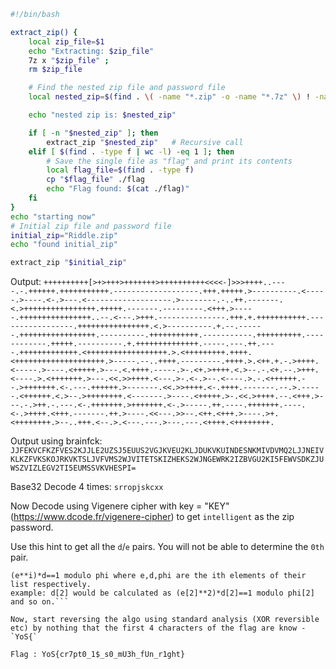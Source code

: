 ```bash
#!/bin/bash

extract_zip() {
    local zip_file=$1
    echo "Extracting: $zip_file"
    7z x "$zip_file" ;
    rm $zip_file 

    # Find the nested zip file and password file
    local nested_zip=$(find . \( -name "*.zip" -o -name "*.7z" \) ! -name "files.zip" ! -name "chall1.7z" | head -n 1)

    echo "nested zip is: $nested_zip"

    if [ -n "$nested_zip" ]; then
        extract_zip "$nested_zip"   # Recursive call
    elif [ $(find . -type f | wc -l) -eq 1 ]; then
        # Save the single file as "flag" and print its contents
        local flag_file=$(find . -type f)
        cp "$flag_file" ./flag
        echo "Flag found: $(cat ./flag)"
    fi
}
echo "starting now"
# Initial zip file and password file
initial_zip="Riddle.zip"
echo "found initial_zip"

extract_zip "$initial_zip" 
```

Output: `++++++++++[>+>+++>+++++++>++++++++++<<<<-]>>>++++..----.-.++++++.+++++++++++.-------------------.+++.+++++.>----------.<-----.>----.<-.>---.<-------------------.>--------.-..++.-------.<.>++++++++++++++++.+++++.-------.---------.<+++.>-----.++++++++++++++++..--.<---.>+++.---------------.+++.+.+++++++++++.-----------------.++++++++++++++++.<.>----------.+.--.------.+++++++++++++++++.----------.+++++++++++.-----------.++++++++++.------------.+++++.----------.+.++++++++++++++.-----.---.++.----.+++++++++++++.<++++++++++++++++++.>.<+++++++++.++++.<++++++++++++++++++++.>-----.--..++++.---------.++++.>.<++.+.-.>++++.<-----.>----.<+++++.>---.<.++++.-----.>-.<+.>++++.<.>--.-.<+.--.>+++.<----.>.<+++++++.>---.<<.>>++++.<---.>-.<-.>--.<----.>.-.<++++++.--.>+++++++.<-.---.++++++.>-------.<<.>>++++.<-.++++.-------.--.>.-----.<++++++.<.>--.>++++++++.<-------.>----.<+++++.>-.<<.>++++.--.<+++.>---.-.>++.-.---.<-.+++++++.>+++++++.<-.>-----.++.----.+++++++.----.<-.>++++.<+++.-------.++.>----.<<---.>>--.<++.<+++.>----.>+.<++++++++.>--..+++.<--.>.<---.---.>---.---.<++++.<++++++++.`

Output using brainfck: `JJFEKVCFKZFVES2KJJLE2UZSJ5EUUS2VGJKVEU2KLJDUKVKUINDESNKMIVDVMQ2LJJNEIVKLKZFVKSKOJRKVKTSLJVFVMS2WJVITETSKIZHEKS2WJNGEWRK2IZBVGU2KI5FEWVSDKZJUWSZVIZLEGV2TI5EUMSSVKVHESPI=`


Base32 Decode 4 times:
`srropjskcxx`

Now Decode using Vigenere cipher with key = "KEY" (https://www.dcode.fr/vigenere-cipher) to get
`intelligent`
as the zip password.

Use this hint to get all the `d`/`e` pairs. You will not be able to determine the `0th` pair.

```Suppose the index of the private key is i, then it has been calculated by solving the congruence
(e**i)*d==1 modulo phi where e,d,phi are the ith elements of their list respectively.
example: d[2] would be calculated as (e[2]**2)*d[2]==1 modulo phi[2] and so on.```

Now, start reversing the algo using standard analysis (XOR reversible etc) by nothing that the first 4 characters of the flag are know - `YoS{`

Flag : YoS{cr7pt0_1$_s0_mU3h_fUn_r1ght}



